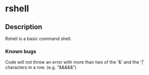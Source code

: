 # rshell
## Description
Rshell is a basic command shell.

### Known bugs
Code will not throw an error with more than two of the '&' and the '|' characters in a row. (e.g. "&&&&&")
